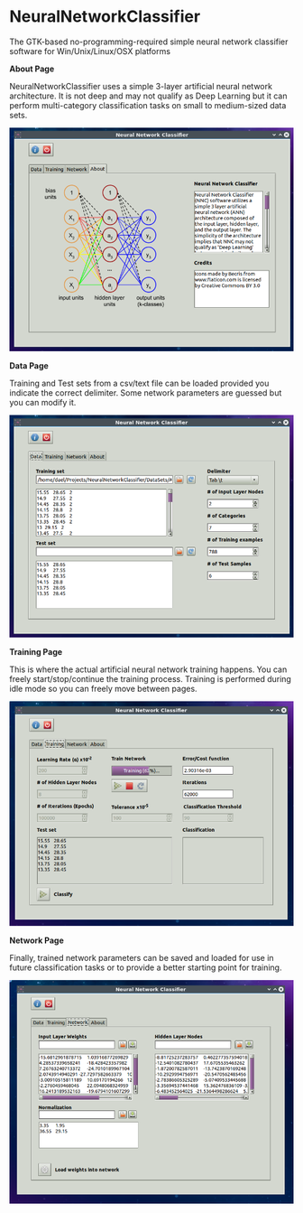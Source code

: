 # NeuralNetworkClassifier
The GTK-based no-programming-required simple neural network classifier software for Win/Unix/Linux/OSX platforms

**About Page**

NeuralNetworkClassifier uses a simple 3-layer artificial neural network architecture. It is not deep and may not qualify as Deep Learning but it can perform multi-category classification tasks on small to medium-sized data sets.

![About Page](/Screenshots/about.png)

**Data Page**

Training and Test sets from a csv/text file can be loaded provided you indicate the correct delimiter. Some network parameters are guessed but you can modify it.

![Data Page](/Screenshots/data.png)

**Training Page**

This is where the actual artificial neural network training happens. You can freely start/stop/continue the training process. Training is performed during idle mode so you can freely move between pages.

![Training Page](/Screenshots/training.png)

**Network Page**

Finally, trained network parameters can be saved and loaded for use in future classification tasks or to provide a better starting point for training.

![Network Page](/Screenshots/network.png)
